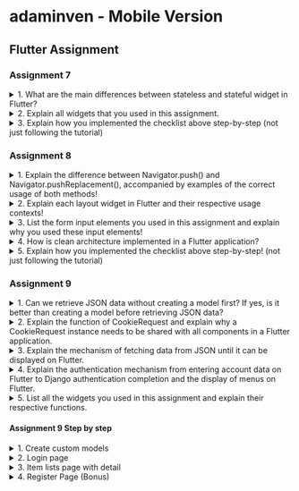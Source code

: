 # adaminven - Mobile Version
## Flutter Assignment
### Assignment 7

<details>
<summary>1. What are the main differences between stateless and stateful widget in Flutter?</summary>

Stateless Widget: The widgets whose state can not be altered once they are built are called stateless widgets. These widgets are immutable once they are built.

Stateful Widget: The widgets whose state can be altered once they are built are called stateful Widgets. These states are mutable and can be changed multiple times in their lifetime.
</details>

<details>
<summary>2. Explain all widgets that you used in this assignment.</summary>

1. Scaffold – Implements the basic material design visual layout structure.
2. App-Bar – To create a bar at the top of the screen.
3. Text - To write anything on the screen.
4. Container – To contain any widget.
5. Center – To provide center alignment to other widgets.
6. Column - To displays its children in a vertical array
</details>

<details>
<summary>3. Explain how you implemented the checklist above step-by-step (not just following the tutorial)</summary>

1. Create flutter project:
```
flutter create adaminven
```

2. Change the directory to a new directory that created after execute flutter project command, and run the initial project
```
cd adaminven
flutter run
```

3. change `main.dart` to include `menu.dart`

```
import 'package:flutter/material.dart';
import 'package:adaminven/menu.dart';

void main() {
  runApp(const MyApp());
}

class MyApp extends StatelessWidget {
  const MyApp({super.key});

  @override
  Widget build(BuildContext context) {
    return MaterialApp(
      title: 'Adam Inventory',
      theme: ThemeData(
        colorScheme: ColorScheme.fromSeed(seedColor: Colors.red.shade200),
        useMaterial3: true,
      ),
      home: MyHomePage(),
      debugShowCheckedModeBanner: false,
    );
  }
}

```

and the `menu.dart` will be like this:
```
// ignore_for_file: unused_import

import 'package:flutter/material.dart';

class MyHomePage extends StatelessWidget {
  MyHomePage({Key? key}) : super(key: key);
  final List<HomeProperies> items = [
    HomeProperies("View Products", Icons.checklist, Colors.amber),
    HomeProperies("Add Product", Icons.add_shopping_cart, Colors.black),
    HomeProperies("Logout", Icons.logout, Colors.deepOrange),
  ];

  @override
  Widget build(BuildContext context) {
    return Scaffold(
      appBar: AppBar(
        centerTitle: true,
        title: const Text(
          'Adam Inventory',
        ),
        backgroundColor: Colors.red.shade200,
      ),
      body: SingleChildScrollView(
        // Scrolling wrapper widget
        child: Padding(
          padding: const EdgeInsets.all(10.0), // Set padding for the page
          child: Column(
            // Widget to display children vertically
            children: <Widget>[
              const Padding(
                padding: EdgeInsets.only(top: 10.0, bottom: 10.0),
                // Text widget to display text with center alignment and appropriate style
                child: Text(
                  'Adam Inventory', // Text indicating the shop name
                  textAlign: TextAlign.center,
                  style: TextStyle(
                    fontSize: 30,
                    fontWeight: FontWeight.bold,
                  ),
                ),
              ),
              // Grid layout
              GridView.count(
                // Container for our cards.
                primary: true,
                padding: const EdgeInsets.all(20),
                crossAxisSpacing: 10,
                mainAxisSpacing: 10,
                crossAxisCount: 3,
                shrinkWrap: true,
                children: items.map((HomeProperies item) {
                  // Iteration for each item
                  return ShopCard(item);
                }).toList(),
              ),
            ],
          ),
        ),
      ),
    );
  }
}

class HomeProperies {
  final String name;
  final IconData icon;
  final Color btnColor;

  HomeProperies(this.name, this.icon, this.btnColor);
}

class ShopCard extends StatelessWidget {
  final HomeProperies item;

  const ShopCard(this.item, {Key? key}); // Constructor

  @override
  Widget build(BuildContext context) {
    return Material(
      color: item.btnColor,
      child: InkWell(
        // Responsive touch area
        onTap: () {
          // Show a SnackBar when clicked
          ScaffoldMessenger.of(context)
            ..hideCurrentSnackBar()
            ..showSnackBar(SnackBar(
                content: Text("You pressed the ${item.name} button!")));
        },
        child: Container(
          // Container to hold Icon and Text
          padding: const EdgeInsets.all(8),
          child: Center(
            child: Column(
              mainAxisAlignment: MainAxisAlignment.center,
              children: [
                Icon(
                  item.icon,
                  color: Colors.white,
                  size: 30.0,
                ),
                const Padding(padding: EdgeInsets.all(3)),
                Text(
                  item.name,
                  textAlign: TextAlign.center,
                  style: const TextStyle(color: Colors.white),
                ),
              ],
            ),
          ),
        ),
      ),
    );
  }
}

```
</details>


### Assignment 8

<details>
<summary>1. Explain the difference between Navigator.push() and Navigator.pushReplacement(), accompanied by examples of the correct usage of both methods!</summary>

Navigator.push() and Navigator.pushReplacement() are methods used for navigating between different screens or routes in flutter app.

1. **Navigator.push()**:
- This method is used to push a new route onto the navigator's stack, which results in displaying a new screen on top of the existing ones.
- It adds the new route to the stack, allowing users to navigate back to the previous screen using the back button or gesture.
- This is typically used to navigate to a new screen and allow users to navigate back to the
previous one.

example:
```
onTap: () {
          // Show SnackBar when clicked
          ScaffoldMessenger.of(context)
            ..hideCurrentSnackBar()
            ..showSnackBar(SnackBar(
                content: Text("You pressed the ${item.name} button!")));

          // Navigate to the appropriate route (depending on the button type)
          if (item.name == "Add Product") {
            Navigator.push(context,
                MaterialPageRoute(builder: (context) => const InvenFormPage()));
          }
        },
```

2. **Navigator.pushReplacement()**:
- This method is used to replace the current route with a new one. It removes the current route from the stack and adds the new one.

- The user won't be able to navigate back to the previous screen because it's replaced in the stack. This is useful to replace the current screen with a new one and don't want the user to go back to the previous screen.

example:
```
onPressed: () {
  Navigator.pushReplacement(
    context,
    MaterialPageRoute(builder: (context) => NewScreen()),
  );
}
```
</details>


<details>
<summary>2. Explain each layout widget in Flutter and their respective usage contexts!</summary>

- Scaffold: This widget is a basic structure for implementing material design visual layout structure.
- Drawer: is a slide-in menu or panel that is typically used to provide navigation options to the user.
- Form: This widget is used to create a form, and wraps all the form fields and handles their validation.
- ListView: This widget is used to create a scrollable list of widgets, and contain the various form fields in a scrollable list
- TextFormField: This widget is used to create a text input field within a form.
- AppBar: This widget represents the app bar at the top of the screen.
</details>

<details>
<summary>3. List the form input elements you used in this assignment and explain why you used these input elements!</summary>

- TextFormField: This widget is used to create a text input field and validate it depending on the text field type.

</details>

<details>
<summary>4. How is clean architecture implemented in a Flutter application?</summary>

In the context of Flutter, clean architecture can be implemented by dividing the application into different layers: Presentation Layer, Domain Layer, and Data Layer. Each layer has its specific responsibilities and dependencies.

</details>

<details>
<summary>5. Explain how you implemented the checklist above step-by-step! (not just following the tutorial)</summary>

1. Separate the screen(UI) and widget file to different folders.

2. create a new input form so that the user can add a new item to the inventory.

3. create a `Drawer` to make the user easier to navigate through the inventory app.


</details>


### Assignment 9

<details>
<summary>1. Can we retrieve JSON data without creating a model first? If yes, is it better than creating a model before retrieving JSON data?</summary>

Retrieving JSON data in Flutter typically involves making HTTP requests to a server or an API endpoint, but using a model, it's better to map it to object.



</details>

<details>

<summary>2. Explain the function of CookieRequest and explain why a CookieRequest instance needs to be shared with all components in a Flutter application.</summary>

CookieRequest is a class that represents a request for a cookie. It is used to retrieve a cookie from the server. The cookie must be shared with other components in order to maintain the state.


</details>

<details>
<summary>3. Explain the mechanism of fetching data from JSON until it can be displayed on Flutter.</summary>

Make an HTTP request, parsing the JSON response, and display it to the screen.


</details>

<details>
<summary>4. Explain the authentication mechanism from entering account data on Flutter to Django authentication completion and the display of menus on Flutter.</summary>

First, the user is prompted to enter their account credentials, and then Flutter sends the credentials to django to authenticate the account. If the accounts exist, then Django gives a response to flutter again with a cookie that we can use after logging in to display the menu.


</details>

<details>
<summary>5. List all the widgets you used in this assignment and explain their respective functions.</summary>

- FutureBuilder, A widget that builds itself based on a Future.

- GestureDetector, Detects gestures on its child and invokes a callback.

- AlertDialog, A pop-up dialog that informs the user about an event.

- ElevatedButton, A Material Design raised button.

- TextEditingController, Controllers for handling text input. Used to get the entered username and password.


</details>

#### Assignment 9 Step by step

<details>
<summary>1. Create custom models</summary>

```
// To parse this JSON data, do
//
//     final items = itemsFromJson(jsonString);

import 'dart:convert';

List<Items> itemsFromJson(String str) =>
    List<Items>.from(json.decode(str).map((x) => Items.fromJson(x)));

String itemsToJson(List<Items> data) =>
    json.encode(List<dynamic>.from(data.map((x) => x.toJson())));

class Items {
  String model;
  int pk;
  Fields fields;

  Items({
    required this.model,
    required this.pk,
    required this.fields,
  });

  factory Items.fromJson(Map<String, dynamic> json) => Items(
        model: json["model"],
        pk: json["pk"],
        fields: Fields.fromJson(json["fields"]),
      );

  Map<String, dynamic> toJson() => {
        "model": model,
        "pk": pk,
        "fields": fields.toJson(),
      };
}

class Fields {
  int user;
  String name;
  int amount;
  String price;
  String category;
  String description;
  DateTime dateAdded;

  Fields({
    required this.user,
    required this.name,
    required this.amount,
    required this.price,
    required this.category,
    required this.description,
    required this.dateAdded,
  });

  factory Fields.fromJson(Map<String, dynamic> json) => Fields(
        user: json["user"],
        name: json["name"],
        amount: json["amount"],
        price: json["price"],
        category: json["category"],
        description: json["description"],
        dateAdded: DateTime.parse(json["date_added"]),
      );

  Map<String, dynamic> toJson() => {
        "user": user,
        "name": name,
        "amount": amount,
        "price": price,
        "category": category,
        "description": description,
        "date_added": dateAdded.toIso8601String(),
      };
}

```


</details>

<details>
<summary>2. Login page</summary>

```
// ignore_for_file: use_build_context_synchronously

import 'package:adaminven/screen/menu.dart';
import 'package:adaminven/screen/registerpage.dart';
import 'package:flutter/material.dart';
import 'package:pbp_django_auth/pbp_django_auth.dart';
import 'package:provider/provider.dart';

void main() {
  runApp(const LoginApp());
}

class LoginApp extends StatelessWidget {
  const LoginApp({Key? key});

  @override
  Widget build(BuildContext context) {
    return MaterialApp(
      title: 'Login Adam Inven',
      theme: ThemeData(
        primarySwatch: Colors.blue,
      ),
      home: const LoginPage(),
    );
  }
}

class LoginPage extends StatefulWidget {
  const LoginPage({Key? key});

  @override
  _LoginPageState createState() => _LoginPageState();
}

class _LoginPageState extends State<LoginPage> {
  final TextEditingController _usernameController = TextEditingController();
  final TextEditingController _passwordController = TextEditingController();

  @override
  Widget build(BuildContext context) {
    final request = context.watch<CookieRequest>();
    return Scaffold(
      body: Center(
        child: Card(
          margin: const EdgeInsets.all(16.0),
          shape: RoundedRectangleBorder(
            borderRadius: BorderRadius.circular(16.0),
          ),
          elevation: 8.0,
          child: Padding(
            padding: const EdgeInsets.all(16.0),
            child: Column(
              mainAxisSize: MainAxisSize.min,
              children: [
                const Text(
                  'Login Adam Inven',
                  style: TextStyle(
                    fontSize: 24.0,
                    fontWeight: FontWeight.bold,
                    color: Colors.amber,
                  ),
                ),
                const SizedBox(height: 24.0),
                TextField(
                  controller: _usernameController,
                  decoration: const InputDecoration(
                    labelText: 'Username',
                  ),
                ),
                const SizedBox(height: 12.0),
                TextField(
                  controller: _passwordController,
                  decoration: const InputDecoration(
                    labelText: 'Password',
                  ),
                  obscureText: true,
                ),
                const SizedBox(height: 24.0),
                ElevatedButton(
                  onPressed: () async {
                    String username = _usernameController.text;
                    String password = _passwordController.text;
                    final response = await request
                        .login("http://localhost:8000/auth/login/", {
                      'username': username,
                      'password': password,
                    });

                    if (request.loggedIn) {
                      String message = response['message'];
                      String uname = response['username'];
                      Navigator.pushReplacement(
                        context,
                        MaterialPageRoute(builder: (context) => MyHomePage()),
                      );
                      ScaffoldMessenger.of(context)
                        ..hideCurrentSnackBar()
                        ..showSnackBar(
                          SnackBar(content: Text("$message Welcome, $uname.")),
                        );
                    } else {
                      showDialog(
                        context: context,
                        builder: (context) => AlertDialog(
                          title: const Text('Login Failed'),
                          content: Text(response['message']),
                          actions: [
                            TextButton(
                              child: const Text('OK'),
                              onPressed: () {
                                Navigator.pop(context);
                              },
                            ),
                          ],
                        ),
                      );
                    }
                  },
                  child: const Text('Login'),
                ),
                ElevatedButton(
                  onPressed: () {
                    Navigator.push(
                      context,
                      MaterialPageRoute(builder: (context) => RegisterPage()),
                    );
                  },
                  child: const Text('Register'),
                ),
              ],
            ),
          ),
        ),
      ),
    );
  }
}

```

</details>

<details>
<summary>3. Item lists page with detail</summary>

```
// ignore_for_file: prefer_const_constructors, prefer_const_literals_to_create_immutables, unnecessary_string_interpolations

import 'package:flutter/material.dart';
import 'package:http/http.dart' as http;
import 'dart:convert';
import 'package:adaminven/models/item.dart';
import 'package:adaminven/widgets/left_drawer.dart';

class ItemPage extends StatefulWidget {
  const ItemPage({Key? key}) : super(key: key);

  @override
  _ItemPageState createState() => _ItemPageState();
}

class _ItemPageState extends State<ItemPage> {
  Future<List<Items>> fetchProduct() async {
    var url = Uri.parse('http://localhost:8000/json/');
    var response = await http.get(
      url,
      headers: {"Content-Type": "application/json"},
    );

    var data = jsonDecode(utf8.decode(response.bodyBytes));

    List<Items> listProduct = [];
    for (var d in data) {
      if (d != null) {
        listProduct.add(Items.fromJson(d));
      }
    }
    return listProduct;
  }

  @override
  Widget build(BuildContext context) {
    return Scaffold(
      appBar: AppBar(
        title: const Text('Item List'),
        backgroundColor: Colors.black,
        foregroundColor: Colors.amber,
      ),
      drawer: const LeftDrawer(),
      body: FutureBuilder(
        future: fetchProduct(),
        builder: (context, AsyncSnapshot<List<Items>> snapshot) {
          if (snapshot.connectionState == ConnectionState.waiting) {
            return const Center(child: CircularProgressIndicator());
          } else if (snapshot.hasError) {
            return Center(
              child: Text('Error: ${snapshot.error}'),
            );
          } else if (!snapshot.hasData || snapshot.data!.isEmpty) {
            return Center(
              child: Column(
                mainAxisAlignment: MainAxisAlignment.center,
                children: [
                  Text(
                    "No Item available.",
                    style: TextStyle(color: Colors.amber, fontSize: 20),
                  ),
                  SizedBox(height: 8),
                ],
              ),
            );
          } else {
            return ListView.builder(
              itemCount: snapshot.data!.length,
              itemBuilder: (_, index) => GestureDetector(
                onTap: () {
                  // Navigate to a new screen to show details when the card is clicked
                  Navigator.push(
                    context,
                    MaterialPageRoute(
                      builder: (context) =>
                          ItemDetailPage(item: snapshot.data![index]),
                    ),
                  );
                },
                child: Card(
                  color: Colors.black87,
                  margin: const EdgeInsets.symmetric(
                    horizontal: 16,
                    vertical: 12,
                  ),
                  child: Padding(
                    padding: const EdgeInsets.all(20.0),
                    child: Column(
                      mainAxisAlignment: MainAxisAlignment.start,
                      crossAxisAlignment: CrossAxisAlignment.start,
                      children: [
                        Text(
                          "${snapshot.data![index].fields.name}",
                          style: TextStyle(
                            fontSize: 18.0,
                            fontWeight: FontWeight.bold,
                            color: Colors.amber,
                          ),
                        ),
                      ],
                    ),
                  ),
                ),
              ),
            );
          }
        },
      ),
    );
  }
}

class ItemDetailPage extends StatelessWidget {
  final Items item;

  const ItemDetailPage({Key? key, required this.item}) : super(key: key);

  @override
  Widget build(BuildContext context) {
    return Scaffold(
      appBar: AppBar(
        title: Text(item.fields.name),
        backgroundColor: Colors.black,
        foregroundColor: Colors.amber,
      ),
      body: Padding(
        padding: const EdgeInsets.all(20.0),
        child: Card(
          color: Colors.black, // Set card background color to black
          elevation: 5.0,
          shape: RoundedRectangleBorder(
            borderRadius: BorderRadius.circular(15.0), // Set rounded corners
          ),
          child: Padding(
            padding: const EdgeInsets.all(20.0),
            child: Column(
              mainAxisAlignment: MainAxisAlignment.start,
              crossAxisAlignment: CrossAxisAlignment.start,
              children: [
                Text(
                  "Name: ${item.fields.name}",
                  style: TextStyle(
                    fontSize: 18.0,
                    fontWeight: FontWeight.bold,
                    color: Colors.amber, // Set text color to gold
                  ),
                ),
                const SizedBox(height: 10),
                Text(
                  "Amount: ${item.fields.amount}",
                  style: TextStyle(
                    color: Colors.amber,
                  ),
                ),
                const SizedBox(height: 10),
                Text(
                  "Price: ${item.fields.price}",
                  style: TextStyle(
                    color: Colors.amber,
                  ),
                ),
                const SizedBox(height: 10),
                Text(
                  "Category: ${item.fields.category}",
                  style: TextStyle(
                    color: Colors.amber,
                  ),
                ),
                const SizedBox(height: 10),
                Text(
                  "Description: ${item.fields.description}",
                  style: TextStyle(
                    color: Colors.amber,
                  ),
                ),
                const SizedBox(height: 10),
                Text(
                  "Date Added: ${item.fields.dateAdded}",
                  style: TextStyle(
                    color: Colors.amber,
                  ),
                ),
              ],
            ),
          ),
        ),
      ),
    );
  }
}

```
</details>

<details>
<summary>4. Register Page (Bonus)</summary>

```
// ignore_for_file: unused_import, library_private_types_in_public_api, use_build_context_synchronously, prefer_const_constructors, unused_local_variable

import 'dart:convert';
import 'package:http/http.dart' as http;
import 'package:adaminven/screen/login.dart';
import 'package:flutter/material.dart';
import 'package:pbp_django_auth/pbp_django_auth.dart';
import 'package:provider/provider.dart';

class RegisterPage extends StatefulWidget {
  const RegisterPage({Key? key}) : super(key: key);

  @override
  _RegisterPageState createState() => _RegisterPageState();
}

class _RegisterPageState extends State<RegisterPage> {
  final TextEditingController _usernameController = TextEditingController();
  final TextEditingController _password1Controller = TextEditingController();
  final TextEditingController _password2Controller = TextEditingController();

  Future<Map<String, dynamic>> postJson(
    String url,
    Map<String, String> headers,
    Map<String, dynamic> body,
  ) async {
    final response = await http.post(
      Uri.parse(url),
      headers: headers,
      body: jsonEncode(body),
    );

    // Parse the response JSON
    return jsonDecode(response.body);
  }

  @override
  Widget build(BuildContext context) {
    final request = context.watch<CookieRequest>();
    return Scaffold(
      appBar: AppBar(
        title: const Text('Register'),
      ),
      body: Center(
        child: Card(
          margin: const EdgeInsets.all(16.0),
          shape: RoundedRectangleBorder(
            borderRadius: BorderRadius.circular(16.0),
          ),
          elevation: 8.0,
          child: Padding(
            padding: const EdgeInsets.all(16.0),
            child: Column(
              mainAxisSize: MainAxisSize.min,
              mainAxisAlignment: MainAxisAlignment.center,
              children: [
                Text(
                  'Register Adam Inven',
                  style: TextStyle(
                    fontSize: 20.0,
                    fontWeight: FontWeight.bold,
                  ),
                ),
                const SizedBox(height: 16.0),
                TextField(
                  controller: _usernameController,
                  decoration: const InputDecoration(
                    labelText: 'Username',
                  ),
                ),
                const SizedBox(height: 12.0),
                TextField(
                  controller: _password1Controller,
                  decoration: const InputDecoration(
                    labelText: 'Password',
                  ),
                  obscureText: true,
                ),
                const SizedBox(height: 12.0),
                TextField(
                  controller: _password2Controller,
                  decoration: const InputDecoration(
                    labelText: 'Confirm Password',
                  ),
                  obscureText: true,
                ),
                const SizedBox(height: 24.0),
                ElevatedButton(
                  onPressed: () async {
                    String username = _usernameController.text;
                    String password1 = _password1Controller.text;
                    String password2 = _password2Controller.text;

                    if (password1 != password2) {
                      showDialog(
                        context: context,
                        builder: (context) => AlertDialog(
                          title: const Text('Registration Failed'),
                          content: const Text('Passwords do not match.'),
                          actions: [
                            TextButton(
                              child: const Text('OK'),
                              onPressed: () {
                                Navigator.pop(context);
                              },
                            ),
                          ],
                        ),
                      );
                      return;
                    }

                    final response = await postJson(
                      "http://localhost:8000/auth/register/",
                      {
                        "Content-Type": "application/json",
                      },
                      {
                        'username': username,
                        'password1': password1,
                        'password2': password2,
                      },
                    );

                    if (response['message'] == 'Register Success!') {
                      String message = response['message'];
                      String uname = response['username'];
                      Navigator.pushReplacement(
                        context,
                        MaterialPageRoute(builder: (context) => LoginPage()),
                      );
                      ScaffoldMessenger.of(context)
                        ..hideCurrentSnackBar()
                        ..showSnackBar(
                          SnackBar(
                              content:
                                  Text("$message Please login again, $uname.")),
                        );
                    } else {
                      showDialog(
                        context: context,
                        builder: (context) => AlertDialog(
                          title: const Text('Registration Failed'),
                          content: Text(response['message']),
                          actions: [
                            TextButton(
                              child: const Text('OK'),
                              onPressed: () {
                                Navigator.pop(context);
                              },
                            ),
                          ],
                        ),
                      );
                    }
                  },
                  child: const Text('Register'),
                ),
              ],
            ),
          ),
        ),
      ),
    );
  }
}

```

</details>